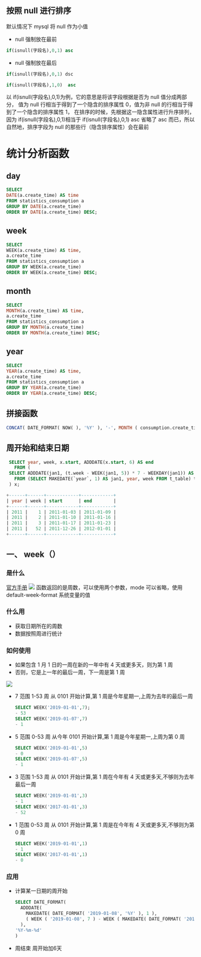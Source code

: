 ## 按照 null 进行排序

默认情况下 mysql 将 null 作为小值

- null 强制放在最前

```sql
if(isnull(字段名),0,1) asc
```

- null 强制放在最后

```sql
if(isnull(字段名),0,1) dsc

if(isnull(字段名),1,0)  asc
```

以 if(isnull(字段名),0,1)为例，它的意思是将该字段根据是否为 null 值分成两部分，
值为 null 行相当于得到了一个隐含的排序属性 0，值为非 null 的行相当于得到了一个隐含的排序属性 1，
在排序的时候，先根据这一隐含属性进行升序排列，因为 if(isnull(字段名),0,1)相当于 if(isnull(字段名),0,1)
asc 省略了 asc 而已，所以自然地，排序字段为 null 的那些行（隐含排序属性）会在最前

# 统计分析函数

## day

```sql
SELECT
DATE(a.create_time) AS time
FROM statistics_consumption a
GROUP BY DATE(a.create_time)
ORDER BY DATE(a.create_time) DESC;
```

## week

```sql
SELECT
WEEK(a.create_time) AS time,
a.create_time
FROM statistics_consumption a
GROUP BY WEEK(a.create_time)
ORDER BY WEEK(a.create_time) DESC;
```

## month

```sql
SELECT
MONTH(a.create_time) AS time,
a.create_time
FROM statistics_consumption a
GROUP BY MONTH(a.create_time)
ORDER BY MONTH(a.create_time) DESC;
```

## year

```sql
SELECT
YEAR(a.create_time) AS time,
a.create_time
FROM statistics_consumption a
GROUP BY YEAR(a.create_time)
ORDER BY YEAR(a.create_time) DESC;
```

## 拼接函数

```sql
CONCAT( DATE_FORMAT( NOW( ), '%Y' ), '-', MONTH ( consumption.create_time ) )
```

## 周开始和结束日期

```sql
 SELECT year, week, x.start, ADDDATE(x.start, 6) AS end
   FROM (
 SELECT ADDDATE(jan1, (t.week - WEEK(jan1, 5)) * 7 - WEEKDAY(jan1)) AS start, year, week
   FROM (SELECT MAKEDATE(`year`, 1) AS jan1, year, week FROM t_table) t
 ) x;

+------+------+------------+------------+
| year | week | start      | end        |
+------+------+------------+------------+
| 2011 |    1 | 2011-01-03 | 2011-01-09 |
| 2011 |    2 | 2011-01-10 | 2011-01-16 |
| 2011 |    3 | 2011-01-17 | 2011-01-23 |
| 2011 |   52 | 2011-12-26 | 2012-01-01 |
+------+------+------------+------------+

```

## 一、 week（）

### 是什么

[官方手册](https://dev.mysql.com/doc/refman/5.6/en/date-and-time-functions.html)
![](https://riverluooo.oss-cn-beijing.aliyuncs.com/img/20190104124614.png)
函数返回的是周数，可以使用两个参数，mode 可以省略，使用 default-week-format 系统变量的值

### 什么用

- 获取日期所在的周数
- 数据按照周进行统计

### 如何使用

- 如果包含 1 月 1 日的一周在新的一年中有 4 天或更多天，则为第 1 周
- 否则，它是上一年的最后一周，下一周是第 1 周

![](https://riverluooo.oss-cn-beijing.aliyuncs.com/img/20190104132557.png)

- 7
  范围 1-53 周
  从 0101 开始计算,第 1 周是今年星期一,上周为去年的最后一周
  ```sql
  SELECT WEEK('2019-01-01',7);
  - 53
  SELECT WEEK('2019-01-07',7)
  - 1
  ```
- 5
  范围 0-53 周
  从今年 0101 开始计算,第 1 周是今年星期一,上周为第 0 周
  ```sql
  SELECT WEEK('2019-01-01',5)
  - 0
  SELECT WEEK('2019-01-07',5)
  - 1
  ```
- 3
  范围 1-53 周
  从 0101 开始计算,第 1 周在今年有 4 天或更多天,不够则为去年最后一周
  ```sql
  SELECT WEEK('2019-01-01',3)
  - 1
  SELECT WEEK('2017-01-01',3)
  - 52
  ```
- 1
  范围 0-53 周
  从 0101 开始计算,第 1 周是在今年有 4 天或更多天,不够则为第 0 周
  ```sql
  SELECT WEEK('2019-01-01',1)
  - 1
  SELECT WEEK('2017-01-01',1)
  - 0
  ```

### 应用

- 计算某一日期的周开始
  ```sql
  SELECT DATE_FORMAT(
    ADDDATE(
      MAKEDATE( DATE_FORMAT( '2019-01-08', '%Y' ), 1 ),
      ( WEEK ( '2019-01-08', 7 ) - WEEK ( MAKEDATE( DATE_FORMAT( '2019-01-08', '%Y' ), 1 ), 5 ) ) * 7 - WEEKDAY( MAKEDATE( DATE_FORMAT( '2019-01-08', '%Y' ), 1 ) )
    ),
  '%Y-%m-%d'
  )
  ```
- 周结束
 周开始加6天
